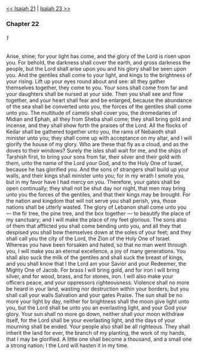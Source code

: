 [<< Isaiah 21](Isaiah%2021)  |  [Isaiah 23 >>](Isaiah%2023)

### Chapter 22
###### 1
Arise, shine; for your light has come, and the glory of the Lord is risen upon you. For behold, the darkness shall cover the earth, and gross darkness the people, but the Lord shall arise upon you and his glory shall be seen upon you. And the gentiles shall come to your light, and kings to the brightness of your rising. Lift up your eyes round about and see: all they gather themselves together, they come to you. Your sons shall come from far and your daughters shall be nursed at your side. Then you shall see and flow together, and your heart shall fear and be enlarged, because the abundance of the sea shall be converted unto you, the forces of the gentiles shall come unto you. The multitude of camels shall cover you, the dromedaries of Midian and Ephah, all they from Sheba shall come; they shall bring gold and incense, and they shall show forth the praises of the Lord. All the flocks of Kedar shall be gathered together unto you, the rams of Nebaioth shall minister unto you; they shall come up with acceptance on my altar, and I will glorify the house of my glory. Who are these that fly as a cloud, and as the doves to their windows? Surely the isles shall wait for me, and the ships of Tarshish first, to bring your sons from far, their silver and their gold with them, unto the name of the Lord your God, and to the Holy One of Israel, because he has glorified you. And the sons of strangers shall build up your walls, and their kings shall minister unto you; for in my wrath I smote you, but in my favor have I had mercy on you. Therefore, your gates shall be open continually; they shall not be shut day nor night, that men may bring unto you the forces of the gentiles, and that their kings may be brought. For the nation and kingdom that will not serve you shall perish, yea, those nations shall be utterly wasted. The glory of Lebanon shall come unto you — the fir tree, the pine tree, and the box together — to beautify the place of my sanctuary; and I will make the place of my feet glorious. The sons also of them that afflicted you shall come bending unto you, and all they that despised you shall bow themselves down at the soles of your feet; and they shall call you the city of the Lord, the Zion of the Holy One of Israel. Whereas you have been forsaken and hated, so that no man went through you, I will make you an eternal excellence, a joy of many generations. You shall also suck the milk of the gentiles and shall suck the breast of kings, and you shall know that I the Lord am your Savior and your Redeemer, the Mighty One of Jacob. For brass I will bring gold, and for iron I will bring silver, and for wood, brass, and for stones, iron. I will also make your officers peace, and your oppressors righteousness. Violence shall no more be heard in your land, wasting nor destruction within your borders; but you shall call your walls Salvation and your gates Praise. The sun shall be no more your light by day, neither for brightness shall the moon give light unto you, but the Lord shall be unto you an everlasting light, and your God your glory. Your sun shall no more go down, neither shall your moon withdraw itself, for the Lord shall be your everlasting light, and the days of your mourning shall be ended. Your people also shall be all righteous. They shall inherit the land for ever, the branch of my planting, the work of my hands, that I may be glorified. A little one shall become a thousand, and a small one a strong nation; I the Lord will hasten it in my time.